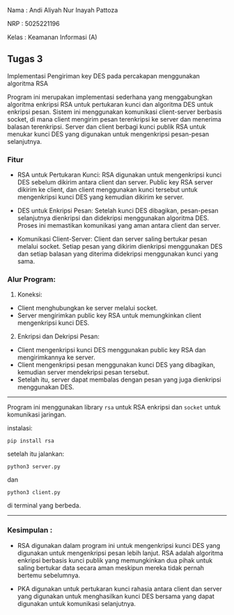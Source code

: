Nama    : Andi Aliyah Nur Inayah Pattoza

NRP     : 5025221196

Kelas   : Keamanan Informasi (A)

## Tugas 3

Implementasi Pengiriman key DES pada percakapan menggunakan algoritma RSA

Program ini merupakan implementasi sederhana yang menggabungkan algoritma enkripsi RSA untuk pertukaran kunci dan algoritma DES untuk enkripsi pesan. Sistem ini menggunakan komunikasi client-server berbasis socket, di mana client mengirim pesan terenkripsi ke server dan menerima balasan terenkripsi. Server dan client berbagi kunci publik RSA untuk menukar kunci DES yang digunakan untuk mengenkripsi pesan-pesan selanjutnya.

### Fitur

- RSA untuk Pertukaran Kunci:
  RSA digunakan untuk mengenkripsi kunci DES sebelum dikirim antara client dan server. Public key RSA server dikirim ke client, dan client menggunakan kunci tersebut untuk mengenkripsi kunci DES yang kemudian dikirim ke server.

- DES untuk Enkripsi Pesan:
  Setelah kunci DES dibagikan, pesan-pesan selanjutnya dienkripsi dan didekripsi menggunakan algoritma DES. Proses ini memastikan komunikasi yang aman antara client dan server.

- Komunikasi Client-Server:
  Client dan server saling bertukar pesan melalui socket. Setiap pesan yang dikirim dienkripsi menggunakan DES dan setiap balasan yang diterima didekripsi menggunakan kunci yang sama.

### Alur Program:

1. Koneksi:

- Client menghubungkan ke server melalui socket.
- Server mengirimkan public key RSA untuk memungkinkan client mengenkripsi kunci DES.

2. Enkripsi dan Dekripsi Pesan:

- Client mengenkripsi kunci DES menggunakan public key RSA dan mengirimkannya ke server.
- Client mengenkripsi pesan menggunakan kunci DES yang dibagikan, kemudian server mendekripsi pesan tersebut.
- Setelah itu, server dapat membalas dengan pesan yang juga dienkripsi menggunakan DES.

---

Program ini menggunakan library `rsa` untuk RSA enkripsi dan `socket` untuk komunikasi jaringan.

instalasi:

```
pip install rsa
```

setelah itu jalankan:

```
python3 server.py
```

dan 

```
python3 client.py
```

di terminal yang berbeda.

---

### Kesimpulan :

- RSA digunakan dalam program ini untuk mengenkripsi kunci DES yang digunakan untuk mengenkripsi pesan lebih lanjut. RSA adalah algoritma enkripsi berbasis kunci publik yang memungkinkan dua pihak untuk saling bertukar data secara aman meskipun mereka tidak pernah bertemu sebelumnya.

- PKA digunakan untuk pertukaran kunci rahasia antara client dan server yang digunakan untuk menghasilkan kunci DES bersama yang dapat digunakan untuk komunikasi selanjutnya.
